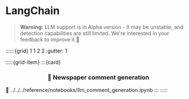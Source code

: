 # LangChain

> **Warning:** LLM support is in Alpha version - It may be unstable, and detection capabilities are still limited. We're interested in your feedback to improve it 🙏

::::::{grid} 1 1 2 2
:gutter: 1

:::::{grid-item}
:::{card} <h3><center>🦜 Newspaper comment generation</center></h3>
:link: ../../../reference/notebooks/llm_comment_generation.ipynb
:::
:::::
